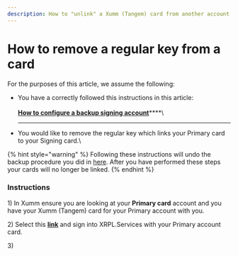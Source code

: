 ```yaml
---
description: How to "unlink" a Xumm (Tangem) card from another account
---
```


# How to remove a regular key from a card

For the purposes of this article, we assume the following:

* You have a correctly followed this instructions in this article:\
  \
  [**How to configure a backup signing account**](how-to-configure-a-backup-signing-account.md)****\
  ****
* You would like to remove the regular key which links your Primary card to your Signing card.\


{% hint style="warning" %}
Following these instructions will undo the backup procedure you did in [here](how-to-configure-a-backup-signing-account.md). After you have performed these steps your cards will no longer be linked.
{% endhint %}

### &#x20;Instructions

1\) In Xumm ensure you are looking at your **Primary card** account and you have your Xumm (Tangem) card for your Primary account with you.

2\) Select this [**link**](https://xrpl.services/) and sign into XRPL.Services with your Primary account card.&#x20;

3\)&#x20;
